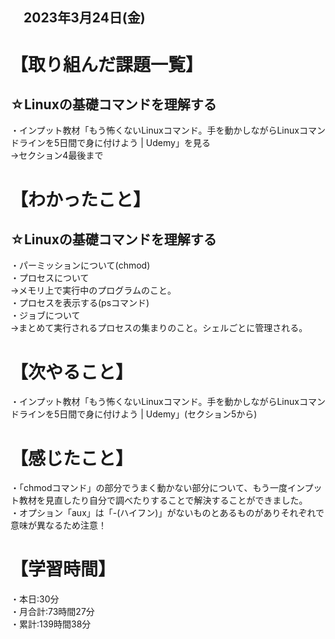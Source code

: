 ## 　2023年3月24日(金)
# 【取り組んだ課題一覧】
## ☆Linuxの基礎コマンドを理解する
・インプット教材「もう怖くないLinuxコマンド。手を動かしながらLinuxコマンドラインを5日間で身に付けよう | Udemy」を見る<br>
→セクション4最後まで
# 【わかったこと】
## ☆Linuxの基礎コマンドを理解する
・パーミッションについて(chmod)<br>
・プロセスについて<br>
→メモリ上で実行中のプログラムのこと。<br>
・プロセスを表示する(psコマンド)<br>
・ジョブについて<br>
→まとめて実行されるプロセスの集まりのこと。シェルごとに管理される。
# 【次やること】
・インプット教材「もう怖くないLinuxコマンド。手を動かしながらLinuxコマンドラインを5日間で身に付けよう | Udemy」(セクション5から)
# 【感じたこと】
・「chmodコマンド」の部分でうまく動かない部分について、もう一度インプット教材を見直したり自分で調べたりすることで解決することができました。<br>
・オプション「aux」は「-(ハイフン)」がないものとあるものがありそれぞれで意味が異なるため注意！
# 【学習時間】
・本日:30分<br>
・月合計:73時間27分<br>
・累計:139時間38分
